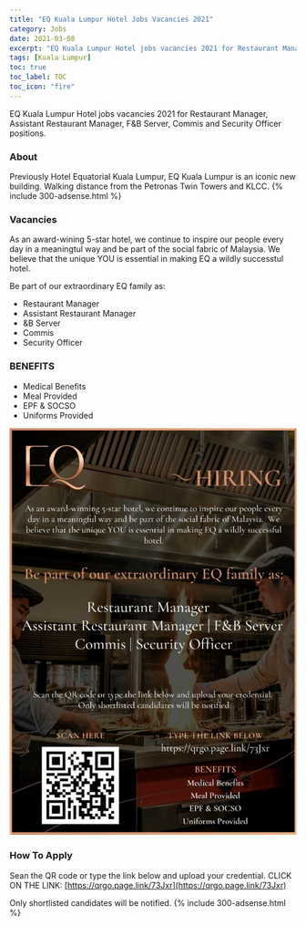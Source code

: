 ```yaml
---
title: "EQ Kuala Lumpur Hotel Jobs Vacancies 2021" 
category: Jobs 
date: 2021-03-08
excerpt: "EQ Kuala Lumpur Hotel jobs vacancies 2021 for Restaurant Manager, Assistant Restaurant Manager, F&B Server, Commis and Security Officer" 
tags: [Kuala Lumpur] 
toc: true 
toc_label: TOC 
toc_icon: "fire" 
--- 
```


EQ Kuala Lumpur Hotel jobs vacancies 2021 for Restaurant Manager, Assistant Restaurant Manager, F&B Server, Commis and Security Officer positions.

### About
Previously Hotel Equatorial Kuala Lumpur, EQ Kuala Lumpur is an iconic new building. Walking distance from the Petronas Twin Towers and KLCC.
{% include 300-adsense.html %} 

### Vacancies
As an award-wining 5-star hotel, we continue to inspire our people every day in a meaningtul way and be part of the social fabric of Malaysia. We believe that the unique YOU is essential in making EQ a wildly successtul hotel.

Be part of our extraordinary EQ family as:
- Restaurant Manager
- Assistant Restaurant Manager 
- &B Server
- Commis 
- Security Officer

### BENEFITS
- Medical Benefits
- Meal Provided
- EPF & SOCSO
- Uniforms Provided

![EQ Kuala Lumpur Hotel Jobs 2021!](/assets/images/2021-03/eq-kuala-lumpur-jobs-mar-2021.jpg "EQ Kuala Lumpur Jobs 2021")

### How To Apply
Sean the QR code or type the link below and upload your credential.
CLICK ON THE LINK: [https://qrgo.page.link/73Jxr](https://qrgo.page.link/73Jxr)

Only shortlisted candidates will be notified.
{% include 300-adsense.html %} 